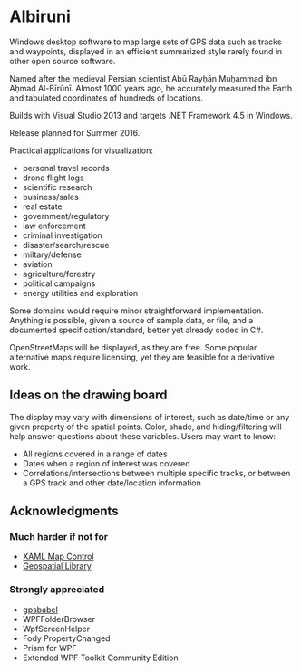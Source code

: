 # Albiruni

Windows desktop software to map large sets of GPS data such as tracks and waypoints, displayed in an efficient summarized style rarely found in other open source software.

Named after the medieval Persian scientist Abū Rayḥān Muḥammad ibn Aḥmad Al-Bīrūnī.  Almost 1000 years ago, he accurately measured the Earth and tabulated coordinates of hundreds of locations.

Builds with Visual Studio 2013 and targets .NET Framework 4.5 in Windows.

Release planned for Summer 2016.

Practical applications for visualization:
- personal travel records
- drone flight logs
- scientific research
- business/sales
- real estate
- government/regulatory
- law enforcement
- criminal investigation
- disaster/search/rescue
- miltary/defense
- aviation
- agriculture/forestry
- political campaigns
- energy utilities and exploration

Some domains would require minor straightforward implementation.  Anything is possible, given a source of sample data, or file, and a documented specification/standard, better yet already coded in C#.

OpenStreetMaps will be displayed, as they are free.   Some popular alternative maps require licensing, yet they are feasible for a derivative work. 

## Ideas on the drawing board

The display may vary with dimensions of interest, such as date/time or any given property of the spatial points.  Color, shade, and hiding/filtering will help answer questions about these variables.  Users may want to know:
- All regions covered in a range of dates
- Dates when a region of interest was covered
- Correlations/intersections between multiple specific tracks, or between a GPS track and other date/location information

## Acknowledgments

### Much harder if not for

- [XAML Map Control](http://xamlmapcontrol.codeplex.com)
- [Geospatial Library](https://github.com/sibartlett/Geo.git)

### Strongly appreciated

- [gpsbabel](https://github.com/gpsbabel/gpsbabel)
- WPFFolderBrowser
- WpfScreenHelper
- Fody PropertyChanged
- Prism for WPF
- Extended WPF Toolkit Community Edition

